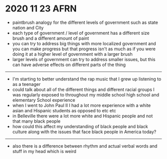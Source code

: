 <!-- 2020-11-23-AFRN -->
# 2020 11 23 AFRN

- paintbrush analogy for the different levels of government such as state nation and City
- each type of government / level of government has a different size brush and a different amount of paint
- you can try to address big things with more localized government and you can make progress but that progress isn't as much as if you were doing it at a higher level of government with a larger brush
- larger levels of government can try to address smaller issues, but this can have adverse effects on different parts of the thing

---

- I'm starting to better understand the rap music that I grew up listening to as a teenager
- could talk about all of the different things and different racial groups I was regularly exposed to throughout my middle school high school and elementary School experience
- when I went to John Paul II I had a lot more experience with a white asian and Hispanic students as opposed to etc etc
- in Belleville there were a lot more white and Hispanic people and not that many black people
- how could this affect my understanding of black people and black culture along with the issues that face black people in America today?

---

- also there is a difference between rhythm and actual verbal words and stuff in my head which is weird
